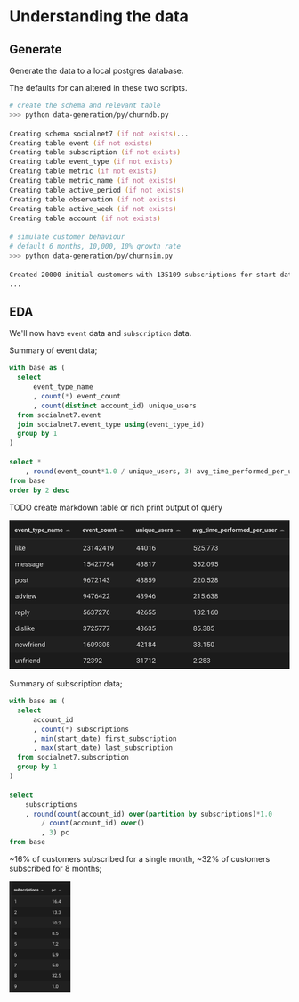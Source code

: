 # Understanding the data

## Generate

Generate the data to a local postgres database.

The defaults for can altered in these two scripts.

```zsh
# create the schema and relevant table
>>> python data-generation/py/churndb.py

Creating schema socialnet7 (if not exists)...
Creating table event (if not exists)
Creating table subscription (if not exists)
Creating table event_type (if not exists)
Creating table metric (if not exists)
Creating table metric_name (if not exists)
Creating table active_period (if not exists)
Creating table observation (if not exists)
Creating table active_week (if not exists)
Creating table account (if not exists)

# simulate customer behaviour
# default 6 months, 10,000, 10% growth rate
>>> python data-generation/py/churnsim.py

Created 20000 initial customers with 135109 subscriptions for start date 2020-01-01
...
```

## EDA

We'll now have `event` data and `subscription` data.

Summary of event data;

```SQL
with base as (
  select 
      event_type_name
      , count(*) event_count
      , count(distinct account_id) unique_users
  from socialnet7.event
  join socialnet7.event_type using(event_type_id)
  group by 1
)

select *
    , round(event_count*1.0 / unique_users, 3) avg_time_performed_per_user 
from base
order by 2 desc
```

TODO create markdown table or rich print output of query

<img src="md_refs/eda_events_overview.png">

Summary of subscription data;

```SQL
with base as (
  select 
      account_id
      , count(*) subscriptions
      , min(start_date) first_subscription
      , max(start_date) last_subscription
  from socialnet7.subscription
  group by 1
)

select 
    subscriptions
    , round(count(account_id) over(partition by subscriptions)*1.0
        / count(account_id) over()
        , 3) pc
from base
```

~16% of customers subscribed for a single month, ~32% of customers subscribed for 8 months;

<img src="md_refs/eda_subs_overview.png" height=200>